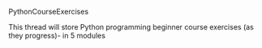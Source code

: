 PythonCourseExercises

This thread will store Python programming  beginner course exercises (as they progress)- in 5 modules
